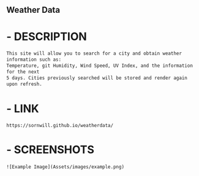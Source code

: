 ## Weather Data

# - DESCRIPTION
    This site will allow you to search for a city and obtain weather information such as:
    Temperature, git Humidity, Wind Speed, UV Index, and the information for the next
    5 days. Cities previously searched will be stored and render again upon refresh. 

# - LINK
    https://sornwill.github.io/weatherdata/

# - SCREENSHOTS
    ![Example Image](Assets/images/example.png)

